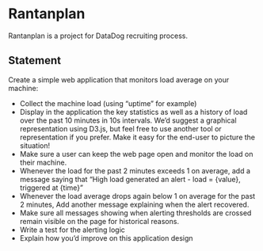 Rantanplan
==========

Rantanplan is a project for DataDog recruiting process.

## Statement

Create a simple web application that monitors load average on your machine:

* Collect the machine load (using “uptime” for example)
* Display in the application the key statistics as well as a history of load
  over the past 10 minutes in 10s intervals. We’d suggest a graphical
  representation using D3.js, but feel free to use another tool or
  representation if you prefer. Make it easy for the end-user to picture the
  situation!
* Make sure a user can keep the web page open and monitor the load on their
  machine.
* Whenever the load for the past 2 minutes exceeds 1 on average, add a message
  saying that “High load generated an alert - load = {value}, triggered at
  {time}”
* Whenever the load average drops again below 1 on average for the past 2
  minutes, Add another message explaining when the alert recovered.
* Make sure all messages showing when alerting thresholds are crossed remain
  visible on the page for historical reasons.
* Write a test for the alerting logic
* Explain how you’d improve on this application design

